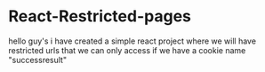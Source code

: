 # React-Restricted-pages
hello guy's i have created a simple react project where we will have restricted urls that we can only access if we have a cookie name "successresult"
